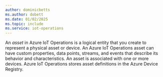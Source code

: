 ```yaml
---
author: dominicbetts
ms.author: dobett
ms.date: 01/02/2025
ms.topic: include
ms.service: iot-operations
---
```


An _asset_ in Azure IoT Operations is a logical entity that you create to represent a physical asset or device. An Azure IoT Operations asset can have custom properties, data points, streams, and events that describe its behavior and characteristics. An asset is associated with one or more devices. Azure IoT Operations stores asset definitions in the Azure Device Registry.
